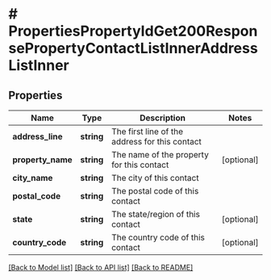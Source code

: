 # # PropertiesPropertyIdGet200ResponsePropertyContactListInnerAddressListInner

## Properties

Name | Type | Description | Notes
------------ | ------------- | ------------- | -------------
**address_line** | **string** | The first line of the address for this contact |
**property_name** | **string** | The name of the property for this contact | [optional]
**city_name** | **string** | The city of this contact |
**postal_code** | **string** | The postal code of this contact |
**state** | **string** | The state/region of this contact | [optional]
**country_code** | **string** | The country code of this contact | [optional]

[[Back to Model list]](../../README.md#models) [[Back to API list]](../../README.md#endpoints) [[Back to README]](../../README.md)
